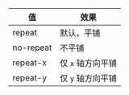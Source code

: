 | 值        | 效果              |
| --------- | ----------------- |
| repeat    | 默认，平铺        |
| no-repeat | 不平铺            |
| repeat-x  | 仅 `x` 轴方向平铺 |
| repeat-y  | 仅 `y` 轴方向平铺 | 

